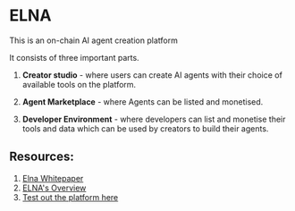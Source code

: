 # ELNA 
This is an on-chain AI agent creation platform

It consists of three important parts.

1. **Creator studio** - where users can create AI agents with their choice of available tools on the platform.

2. **Agent Marketplace** - where Agents can be listed and monetised.

3. **Developer Environment**  - where developers can list and monetise their tools and data which can be used by creators to build their agents.

## Resources: 
1. [Elna Whitepaper](https://docs.elna.ai/elna-whitepaper)
2. [ELNA's Overview](https://docs.elna.ai/elna-whitepaper/elnas-overview)
3. [Test out the platform here](https://dapp.elna.ai/)